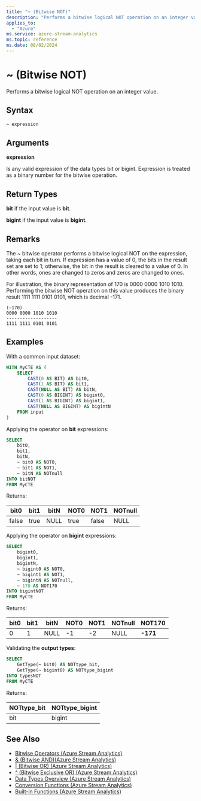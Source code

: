 ```yaml
---
title: "~ (Bitwise NOT)"
description: "Performs a bitwise logical NOT operation on an integer value."
applies_to:
  - "Azure"
ms.service: azure-stream-analytics
ms.topic: reference
ms.date: 08/02/2024
---
```


# ~ (Bitwise NOT)

Performs a bitwise logical NOT operation on an integer value.

## Syntax

```SQL
~ expression
```

## Arguments

**expression**

Is any valid expression of the data types bit or bigint. Expression is treated as a binary number for the bitwise operation.

## Return Types

**bit** if the input value is **bit**.

**bigint** if the input value is **bigint**.

## Remarks

The ~ bitwise operator performs a bitwise logical NOT on the expression, taking each bit in turn. If expression has a value of 0, the bits in the result set are set to 1; otherwise, the bit in the result is cleared to a value of 0. In other words, ones are changed to zeros and zeros are changed to ones.

For illustration, the binary representation of 170 is 0000 0000 1010 1010. Performing the bitwise NOT operation on this value produces the binary result 1111 1111 0101 0101, which is decimal -171.

```
(~170)
0000 0000 1010 1010
-------------------
1111 1111 0101 0101
```

## Examples

With a common input dataset:

```SQL
WITH MyCTE AS (
	SELECT
		CAST(0 AS BIT) AS bit0,
		CAST(1 AS BIT) AS bit1,
		CAST(NULL AS BIT) AS bitN,
		CAST(0 AS BIGINT) AS bigint0,
		CAST(1 AS BIGINT) AS bigint1,
		CAST(NULL AS BIGINT) AS bigintN
	FROM input
)
```

Applying the operator on **bit** expressions:

```SQL
SELECT
	bit0,
	bit1,
	bitN,
	~ bit0 AS NOT0,
	~ bit1 AS NOT1,
	~ bitN AS NOTnull
INTO bitNOT
FROM MyCTE
```

Returns:

|bit0|bit1|bitN|NOT0|NOT1|NOTnull|
|-|-|-|-|-|-|
|false|true|NULL|true|false|NULL|

Applying the operator on **bigint** expressions:

```SQL
SELECT
	bigint0,
	bigint1,
	bigintN,
	~ bigint0 AS NOT0,
	~ bigint1 AS NOT1,
	~ bigintN AS NOTnull,
	~ 170 AS NOT170
INTO bigintNOT
FROM MyCTE
```

Returns:

|bit0|bit1|bitN|NOT0|NOT1|NOTnull|NOT170|
|-|-|-|-|-|-|-|
|0|1|NULL|-1|-2|NULL|**-171**|

Validating the **output types**:

```SQL
SELECT
	GetType(~ bit0) AS NOTtype_bit,
	GetType(~ bigint0) AS NOTtype_bigint
INTO typesNOT
FROM MyCTE
```

Returns:

|NOTtype_bit|NOTtype_bigint|
|-|-|
|bit|bigint|

## See Also

- [Bitwise Operators &#40;Azure Stream Analytics&#41;](bitwise-operators-azure-stream-analytics.md)
- [& (Bitwise AND)&#40;Azure Stream Analytics&#41;](bitwise-and-azure-stream-analytics.md)
- [| (Bitwise OR) &#40;Azure Stream Analytics&#41;](bitwise-or-azure-stream-analytics.md)
- [^ (Bitwise Exclusive OR) &#40;Azure Stream Analytics&#41;](bitwise-xor-azure-stream-analytics.md)
- [Data Types Overview &#40;Azure Stream Analytics&#41;](data-types-azure-stream-analytics.md)
- [Conversion Functions &#40;Azure Stream Analytics&#41;](conversion-functions-azure-stream-analytics.md)
- [Built-in Functions &#40;Azure Stream Analytics&#41;](built-in-functions-azure-stream-analytics.md)